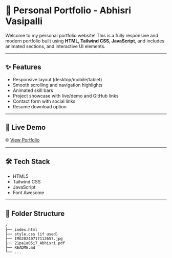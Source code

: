# 🚀 Personal Portfolio - Abhisri Vasipalli

Welcome to my personal portfolio website! This is a fully responsive and modern portfolio built using **HTML, Tailwind CSS, JavaScript**, and includes animated sections, and interactive UI elements.

---

## ✨ Features

- Responsive layout (desktop/mobile/tablet)
- Smooth scrolling and navigation highlights
- Animated skill bars
- Project showcase with live/demo and GitHub links
- Contact form with social links
- Resume download option

---

## 🔗 Live Demo

🌐 [View Portfolio](https://abhisri-08.github.io/portfolio/)

---

## 🛠️ Tech Stack

- HTML5
- Tailwind CSS
- JavaScript
- Font Awesome

---

## 📁 Folder Structure

```plaintext
/
├── index.html
├── style.css (if used)
├── IMG20240717112657.jpg
├── 21pa1a05i7_Abhisri.pdf
├── README.md
└── ...
